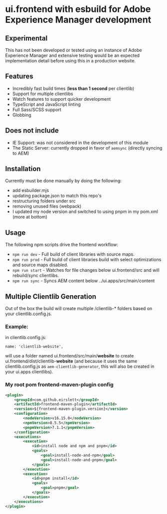 # ui.frontend with esbuild for Adobe Experience Manager development

## Experimental

This has not been developed or tested using an instance of Adobe Experience Manager and extensive testing would be an expected implementation detail before using this in a production website.

## Features

-   Incredibly fast build times (**less than 1 second** per clientlib)
-   Support for multiple clientlibs
-   Watch features to support quicker development
-   TypeScript and JavaScript linting
-   Full Sass/SCSS support
-   Globbing

## Does not include

-   IE Support: was not considered in the development of this module
-   The Static Server: currently dropped in favor of `aemsync` (directly syncing to AEM)

## Installation

Currently must be done manually by doing the following:

-   add esbuilder.mjs
-   updating package.json to match this repo's
-   restructuring folders under src
-   removing unused files (webpack)
-   I updated my node version and switched to using pnpm in my pom.xml (more at bottom)

## Usage

The following npm scripts drive the frontend workflow:

-   `npm run dev` - Full build of client libraries with source maps.
-   `npm run prod` - Full build of client libraries build with select optimizations and source maps disabled.
-   `npm run start` - Watches for file changes below ui.frontend/src and will rebuild/sync clientlibs.
-   `npm run sync` - Syncs AEM content below ../ui.apps/src/main/content

## Multiple Clientlib Generation

Out of the box the build will create multiple /clientlib-\* folders based on your clientlib.config.js.

### Example:

in clientlib.config.js:

`name: 'clientlib-website',`

will use a folder named ui.frontend/src/main/**website** to create ui.frontend/dist/clientlib-**website** (and because it uses the same clientlib.config.js as `aem-clientlib-generator`, this will also be created in your ui.apps clientlibs).

### My root pom frontend-maven-plugin config

```xml
<plugin>
    <groupId>com.github.eirslett</groupId>
    <artifactId>frontend-maven-plugin</artifactId>
    <version>${frontend-maven-plugin.version}</version>
    <configuration>
        <nodeVersion>v16.15.0</nodeVersion>
        <npmVersion>8.5.5</npmVersion>
        <pnpmVersion>7.1.1</pnpmVersion>
    </configuration>
    <executions>
        <execution>
            <id>install node and npm and pnpm</id>
            <goals>
                <goal>install-node-and-npm</goal>
                <goal>install-node-and-pnpm</goal>
            </goals>
        </execution>
        <execution>
            <id>pnpm install</id>
            <goals>
                <goal>pnpm</goal>
            </goals>
        </execution>
    </executions>
</plugin>
```
